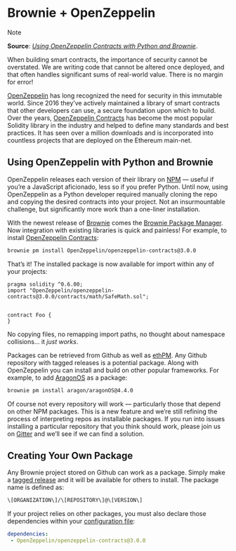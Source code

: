 # Brownie + OpenZeppelin

> [!NOTE]
> **Source**: [_Using OpenZeppelin Contracts with Python and Brownie_](https://medium.com/@iamdefinitelyahuman/using-openzeppelin-contracts-with-python-and-brownie-ff7053d63bbe).

When building smart contracts, the importance of security cannot be overstated. We are writing code that cannot be altered once deployed, and that often handles significant sums of real-world value. There is no margin for error!

[OpenZeppelin](https://openzeppelin.com/) has long recognized the need for security in this immutable world. Since 2016 they’ve actively maintained a library of smart contracts that other developers can use, a secure foundation upon which to build. Over the years, [OpenZeppelin Contracts](https://github.com/OpenZeppelin/openzeppelin-contracts) has become the most popular Solidity library in the industry and helped to define many standards and best practices. It has seen over a million downloads and is incorporated into countless projects that are deployed on the Ethereum main-net.

## Using OpenZeppelin with Python and Brownie

OpenZeppelin releases each version of their library on [NPM](https://www.npmjs.com/package/@openzeppelin/contracts) — useful if you’re a JavaScript aficionado, less so if you prefer Python. Until now, using OpenZeppelin as a Python developer required manually cloning the repo and copying the desired contracts into your project. Not an insurmountable challenge, but significantly more work than a one-liner installation.

With the newest release of [Brownie](https://github.com/iamdefinitelyahuman/brownie) comes the [Brownie Package Manager](https://eth-brownie.readthedocs.io/en/stable/package-manager.html). Now integration with existing libraries is quick and painless! For example, to install [OpenZeppelin Contracts](https://github.com/OpenZeppelin/openzeppelin-contracts):

```bash
brownie pm install OpenZeppelin/openzeppelin-contracts@3.0.0
```

That’s it! The installed package is now available for import within any of your projects:

```solidity
pragma solidity ^0.6.00;
import "OpenZeppelin/openzeppelin-contracts@3.0.0/contracts/math/SafeMath.sol";


contract Foo {
}
```

No copying files, no remapping import paths, no thought about namespace collisions… it *just works*.

Packages can be retrieved from Github as well as [ethPM](https://www.ethpm.com/). Any Github repository with tagged releases is a potential package. Along with OpenZeppelin you can install and build on other popular frameworks. For example, to add [AragonOS](https://github.com/aragon/aragonOS) as a package:

```bash
brownie pm install aragon/aragonOS@4.4.0
```

Of course not every repository will work — particularly those that depend on other NPM packages. This is a new feature and we’re still refining the process of interpreting repos as installable packages. If you run into issues installing a particular repository that you think should work, please join us on [Gitter](https://gitter.im/eth-brownie/community) and we’ll see if we can find a solution.

## Creating Your Own Package

Any Brownie project stored on Github can work as a package. Simply make a [tagged release](https://help.github.com/en/github/administering-a-repository/managing-releases-in-a-repository) and it will be available for others to install. The package name is defined as:

```txt
\[ORGANIZATION\]/\[REPOSITORY\]@\[VERSION\]
```

If your project relies on other packages, you must also declare those dependencies within your [configuration file](https://eth-brownie.readthedocs.io/en/stable/package-manager.html#declaring-project-dependencies):

```yaml
dependencies:
 - OpenZeppelin/openzeppelin-contracts@3.0.0
```
